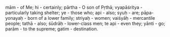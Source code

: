 mām - of Me; hi - certainly; pārtha - O son of Pṛthā; vyapāśritya - particularly taking shelter; ye - those who; api - also; syuḥ - are; pāpa-yonayaḥ - born of a lower family; striyaḥ - women; vaiśyāḥ - mercantile people; tathā - also; śūdrāḥ - lower-class men; te api - even they; yānti - go; parām - to the supreme; gatim - destination.